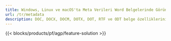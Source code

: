 ```yaml
---
title: Windows, Linux ve macOS'ta Meta Verileri Word Belgelerinde Görüntüleyin ve Düzenleyin 
url: /tr/metadata
description: DOC, DOCX, DOCM, DOTX, DOT, RTF ve ODT belge özelliklerini değiştirmek için ücretsiz Uygulama ve API'ler
---
```


{{< blocks/products/pf/agp/feature-solution >}} 


